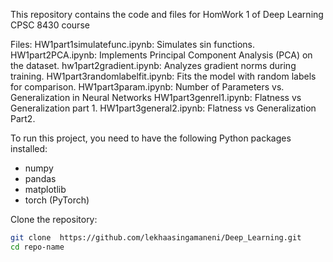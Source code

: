 This repository contains the code and files for HomWork 1 of Deep Learning CPSC 8430 course

Files: 
HW1part1simulatefunc.ipynb: Simulates sin functions. 
HW1part2PCA.ipynb: Implements Principal Component Analysis (PCA) on the dataset.
hw1part2gradient.ipynb: Analyzes gradient norms during training.
HW1part3randomlabelfit.ipynb: Fits the model with random labels for comparison.
HW1part3param.ipynb: Number of Parameters vs. Generalization in Neural Networks
HW1part3genrel1.ipynb: Flatness vs Generalization  part 1.
HW1part3general2.ipynb: Flatness vs Generalization Part2.

To run this project, you need to have the following Python packages installed:
- numpy
- pandas
- matplotlib
- torch (PyTorch)

Clone the repository:
   ```bash
   git clone  https://github.com/lekhaasingamaneni/Deep_Learning.git
   cd repo-name
